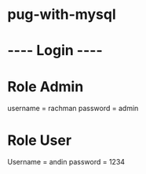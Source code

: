 # pug-with-mysql
# ---- Login ----
# Role Admin
username = rachman
password = admin
# Role User
Username = andin
password = 1234
